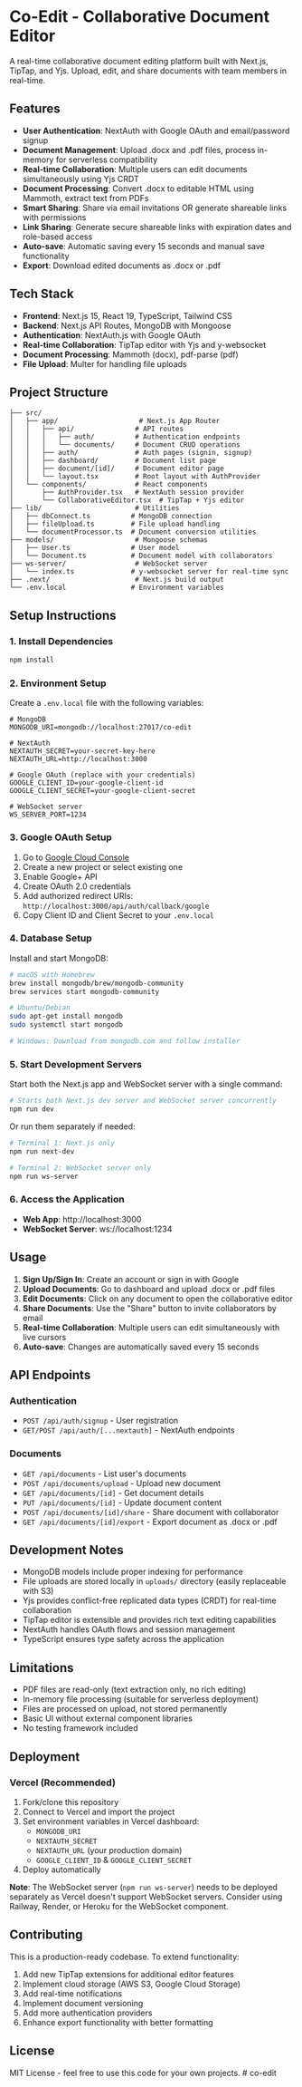 # Co-Edit - Collaborative Document Editor

A real-time collaborative document editing platform built with Next.js, TipTap, and Yjs. Upload, edit, and share documents with team members in real-time.

## Features

- **User Authentication**: NextAuth with Google OAuth and email/password signup
- **Document Management**: Upload .docx and .pdf files, process in-memory for serverless compatibility
- **Real-time Collaboration**: Multiple users can edit documents simultaneously using Yjs CRDT
- **Document Processing**: Convert .docx to editable HTML using Mammoth, extract text from PDFs
- **Smart Sharing**: Share via email invitations OR generate shareable links with permissions
- **Link Sharing**: Generate secure shareable links with expiration dates and role-based access
- **Auto-save**: Automatic saving every 15 seconds and manual save functionality
- **Export**: Download edited documents as .docx or .pdf

## Tech Stack

- **Frontend**: Next.js 15, React 19, TypeScript, Tailwind CSS
- **Backend**: Next.js API Routes, MongoDB with Mongoose
- **Authentication**: NextAuth.js with Google OAuth
- **Real-time Collaboration**: TipTap editor with Yjs and y-websocket
- **Document Processing**: Mammoth (docx), pdf-parse (pdf)
- **File Upload**: Multer for handling file uploads

## Project Structure

```
├── src/
│   ├── app/                    # Next.js App Router
│   │   ├── api/               # API routes
│   │   │   ├── auth/          # Authentication endpoints
│   │   │   └── documents/     # Document CRUD operations
│   │   ├── auth/              # Auth pages (signin, signup)
│   │   ├── dashboard/         # Document list page
│   │   ├── document/[id]/     # Document editor page
│   │   └── layout.tsx         # Root layout with AuthProvider
│   └── components/            # React components
│       ├── AuthProvider.tsx   # NextAuth session provider
│       └── CollaborativeEditor.tsx  # TipTap + Yjs editor
├── lib/                       # Utilities
│   ├── dbConnect.ts          # MongoDB connection
│   ├── fileUpload.ts         # File upload handling
│   └── documentProcessor.ts  # Document conversion utilities
├── models/                    # Mongoose schemas
│   ├── User.ts               # User model
│   └── Document.ts           # Document model with collaborators
├── ws-server/                 # WebSocket server
│   └── index.ts              # y-websocket server for real-time sync
├── .next/                     # Next.js build output
└── .env.local                # Environment variables
```

## Setup Instructions

### 1. Install Dependencies

```bash
npm install
```

### 2. Environment Setup

Create a `.env.local` file with the following variables:

```env
# MongoDB
MONGODB_URI=mongodb://localhost:27017/co-edit

# NextAuth
NEXTAUTH_SECRET=your-secret-key-here
NEXTAUTH_URL=http://localhost:3000

# Google OAuth (replace with your credentials)
GOOGLE_CLIENT_ID=your-google-client-id
GOOGLE_CLIENT_SECRET=your-google-client-secret

# WebSocket server
WS_SERVER_PORT=1234
```

### 3. Google OAuth Setup

1. Go to [Google Cloud Console](https://console.cloud.google.com/)
2. Create a new project or select existing one
3. Enable Google+ API
4. Create OAuth 2.0 credentials
5. Add authorized redirect URIs: `http://localhost:3000/api/auth/callback/google`
6. Copy Client ID and Client Secret to your `.env.local`

### 4. Database Setup

Install and start MongoDB:

```bash
# macOS with Homebrew
brew install mongodb/brew/mongodb-community
brew services start mongodb-community

# Ubuntu/Debian
sudo apt-get install mongodb
sudo systemctl start mongodb

# Windows: Download from mongodb.com and follow installer
```

### 5. Start Development Servers

Start both the Next.js app and WebSocket server with a single command:

```bash
# Starts both Next.js dev server and WebSocket server concurrently
npm run dev
```

Or run them separately if needed:

```bash
# Terminal 1: Next.js only
npm run next-dev

# Terminal 2: WebSocket server only  
npm run ws-server
```

### 6. Access the Application

- **Web App**: http://localhost:3000
- **WebSocket Server**: ws://localhost:1234

## Usage

1. **Sign Up/Sign In**: Create an account or sign in with Google
2. **Upload Documents**: Go to dashboard and upload .docx or .pdf files
3. **Edit Documents**: Click on any document to open the collaborative editor
4. **Share Documents**: Use the "Share" button to invite collaborators by email
5. **Real-time Collaboration**: Multiple users can edit simultaneously with live cursors
6. **Auto-save**: Changes are automatically saved every 15 seconds

## API Endpoints

### Authentication
- `POST /api/auth/signup` - User registration
- `GET/POST /api/auth/[...nextauth]` - NextAuth endpoints

### Documents
- `GET /api/documents` - List user's documents
- `POST /api/documents/upload` - Upload new document
- `GET /api/documents/[id]` - Get document details
- `PUT /api/documents/[id]` - Update document content
- `POST /api/documents/[id]/share` - Share document with collaborator
- `GET /api/documents/[id]/export` - Export document as .docx or .pdf

## Development Notes

- MongoDB models include proper indexing for performance
- File uploads are stored locally in `uploads/` directory (easily replaceable with S3)
- Yjs provides conflict-free replicated data types (CRDT) for real-time collaboration
- TipTap editor is extensible and provides rich text editing capabilities
- NextAuth handles OAuth flows and session management
- TypeScript ensures type safety across the application

## Limitations

- PDF files are read-only (text extraction only, no rich editing)
- In-memory file processing (suitable for serverless deployment)
- Files are processed on upload, not stored permanently
- Basic UI without external component libraries
- No testing framework included

## Deployment

### Vercel (Recommended)

1. Fork/clone this repository
2. Connect to Vercel and import the project
3. Set environment variables in Vercel dashboard:
   - `MONGODB_URI`
   - `NEXTAUTH_SECRET`
   - `NEXTAUTH_URL` (your production domain)
   - `GOOGLE_CLIENT_ID` & `GOOGLE_CLIENT_SECRET`
4. Deploy automatically

**Note**: The WebSocket server (`npm run ws-server`) needs to be deployed separately as Vercel doesn't support WebSocket servers. Consider using Railway, Render, or Heroku for the WebSocket component.

## Contributing

This is a production-ready codebase. To extend functionality:

1. Add new TipTap extensions for additional editor features
2. Implement cloud storage (AWS S3, Google Cloud Storage)
3. Add real-time notifications
4. Implement document versioning
5. Add more authentication providers
6. Enhance export functionality with better formatting

## License

MIT License - feel free to use this code for your own projects.
#   c o - e d i t 
 
 